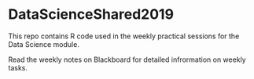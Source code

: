 # DataScienceShared2019
This repo contains R code used in the weekly practical sessions for the Data Science module.

Read the weekly notes on Blackboard for detailed infrormation on weekly tasks.
